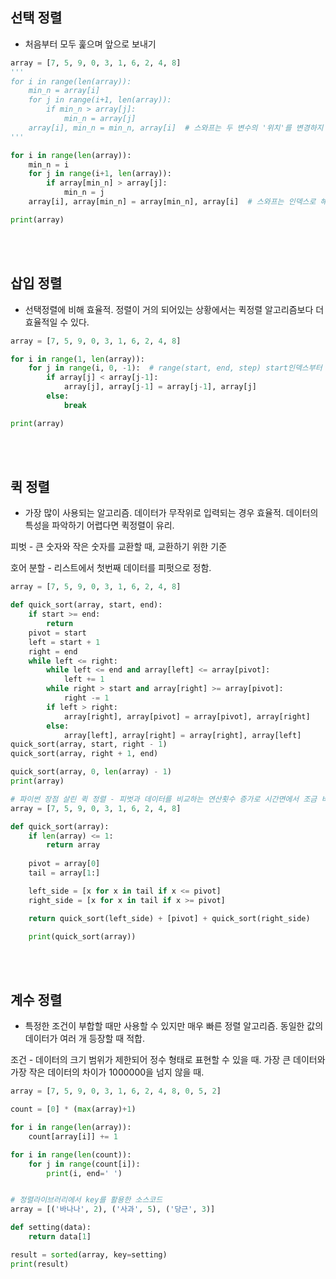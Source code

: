 ## 선택 정렬 
- 처음부터 모두 훑으며 앞으로 보내기
```py
array = [7, 5, 9, 0, 3, 1, 6, 2, 4, 8]
'''
for i in range(len(array)):
    min_n = array[i]
    for j in range(i+1, len(array)):
        if min_n > array[j]:
            min_n = array[j]
    array[i], min_n = min_n, array[i]  # 스와프는 두 변수의 '위치'를 변경하지 이렇게하면 숫자만 변경되고 원래 리스트는 그냥 그대로 다시시작 
'''

for i in range(len(array)):
    min_n = i
    for j in range(i+1, len(array)):
        if array[min_n] > array[j]:
            min_n = j
    array[i], array[min_n] = array[min_n], array[i]  # 스와프는 인덱스로 해야함

print(array)
```

<br>
<br>

## 삽입 정렬 
- 선택정렬에 비해 효율적. 정렬이 거의 되어있는 상황에서는 퀵정렬 알고리즘보다 더 효율적일 수 있다.
```py
array = [7, 5, 9, 0, 3, 1, 6, 2, 4, 8]

for i in range(1, len(array)):
    for j in range(i, 0, -1):  # range(start, end, step) start인덱스부터 end인덱스까지 step만큼 감소, 증가
        if array[j] < array[j-1]: 
            array[j], array[j-1] = array[j-1], array[j]
        else:
            break

print(array)
```

<br>
<br>

## 퀵 정렬 
- 가장 많이 사용되는 알고리즘. 데이터가 무작위로 입력되는 경우 효율적. 데이터의 특성을 파악하기 어렵다면 퀵정렬이 유리.

피벗 - 큰 숫자와 작은 숫자를 교환할 때, 교환하기 위한 기준

호어 분할 - 리스트에서 첫번째 데이터를 피펏으로 정함.
```py
array = [7, 5, 9, 0, 3, 1, 6, 2, 4, 8]

def quick_sort(array, start, end):
    if start >= end:
        return
    pivot = start
    left = start + 1
    right = end
    while left <= right:
        while left <= end and array[left] <= array[pivot]:
            left += 1 
        while right > start and array[right] >= array[pivot]:
            right -= 1
        if left > right:
            array[right], array[pivot] = array[pivot], array[right]
        else:
            array[left], array[right] = array[right], array[left]
quick_sort(array, start, right - 1)
quick_sort(array, right + 1, end)

quick_sort(array, 0, len(array) - 1)
print(array)

# 파이썬 장점 살린 퀵 정렬 - 피벗과 데이터를 비교하는 연산횟수 증가로 시간면에서 조금 비효율적
array = [7, 5, 9, 0, 3, 1, 6, 2, 4, 8]

def quick_sort(array):
    if len(array) <= 1:
        return array
    
    pivot = array[0]
    tail = array[1:]

    left_side = [x for x in tail if x <= pivot]
    right_side = [x for x in tail if x >= pivot]

    return quick_sort(left_side) + [pivot] + quick_sort(right_side)

    print(quick_sort(array))
```

<br>
<br>

## 계수 정렬 
- 특정한 조건이 부합할 때만 사용할 수 있지만 매우 빠른 정렬 알고리즘. 동일한 값의 데이터가 여러 개 등장할 때 적합.

조건 - 데이터의 크기 범위가 제한되어 정수 형태로 표현할 수 있을 때. 가장 큰 데이터와 가장 작은 데이터의 차이가 1000000을 넘지 않을 때.
```py
array = [7, 5, 9, 0, 3, 1, 6, 2, 4, 8, 0, 5, 2]

count = [0] * (max(array)+1)

for i in range(len(array)):
    count[array[i]] += 1

for i in range(len(count)):
    for j in range(count[i]):
        print(i, end=' ')


# 정렬라이브러리에서 key를 활용한 소스코드
array = [('바나나', 2), ('사과', 5), ('당근', 3)]

def setting(data):
    return data[1]

result = sorted(array, key=setting)
print(result)
```